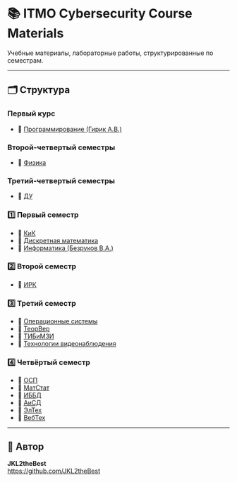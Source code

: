 # 📚 ITMO Cybersecurity Course Materials

Учебные материалы, лабораторные работы, структурированные по семестрам.

---

## 🗂️ Структура

### Первый курс
- 📁 [Программирование (Гирик А.В.)](https://github.com/JKL2theBest/ITMO/tree/master/Programming)

### Второй-четвертый семестры
- 📁 [Физика](https://github.com/JKL2theBest/ITMO/tree/master/PhysicsWithModelling)

### Третий-четвертый семестры
- 📁 [ДУ](https://github.com/JKL2theBest/ITMO/tree/master/DifferentialEquations)

### 1️⃣ Первый семестр
- 📁 [КиК](https://github.com/JKL2theBest/ITMO/tree/master/CommunicationsAndTeamBuilding)
- 📁 [Дискретная математика](https://github.com/JKL2theBest/ITMO/tree/master/DiscreteMaths)  
- 📁 [Информатика (Безруков В.А.)](https://github.com/JKL2theBest/ITMO/tree/master/Informatics)  

### 2️⃣ Второй семестр
- 📁 [ИРК](https://github.com/JKL2theBest/ITMO/tree/master/HistoryOfRussianCulture)

### 3️⃣ Третий семестр
- 📁 [Операционные системы](https://github.com/JKL2theBest/ITMO/tree/master/OperatingSystems)
- 📁 [ТеорВер](https://github.com/JKL2theBest/ITMO/tree/master/ProbabilityTheory)
- 📁 [ТИБиМЗИ](https://github.com/JKL2theBest/ITMO/tree/master/InformationsSecurityTheory)
- 📁 [Технологии видеонаблюдения](https://github.com/JKL2theBest/ITMO/tree/master/VideoSurveillanceTechnologies)  

### 4️⃣ Четвёртый семестр
- 📁 [ОСП](https://github.com/JKL2theBest/ITMO/tree/master/SystemProgramming)
- 📁 [МатСтат](https://github.com/JKL2theBest/ITMO/tree/master/MathStatistics)
- 📁 [ИББД](https://github.com/JKL2theBest/ITMO/tree/master/DatabaseSecurity)
- 📁 [АиСД](https://github.com/JKL2theBest/ITMO/tree/master/AlghoritmsAndDataStructures)
- 📁 [ЭлТех](https://github.com/JKL2theBest/ITMO/tree/master/ElectricalEngineering)
- 📁 [ВебТех](https://github.com/JKL2theBest/ITMO/tree/master/WebTechnologies)

---

## 📎 Автор

**JKL2theBest**  
<https://github.com/JKL2theBest>
